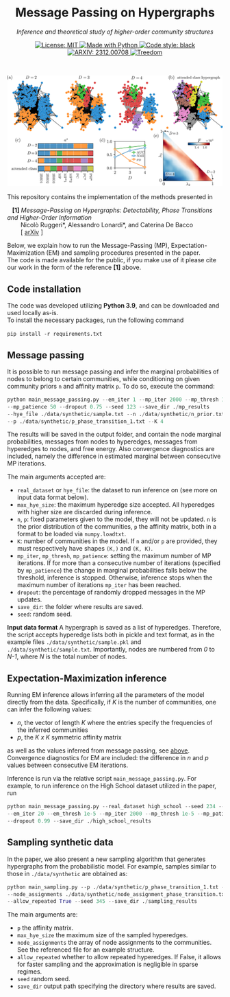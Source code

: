 <h1 align="center">
Message Passing on Hypergraphs
</h1>

<p align="center">
<i>Inference and theoretical study of higher-order community structures</i>
</p>

<p align="center">
<a href="https://github.com/nickruggeri/Hy-MMSBM/blob/main/LICENSE" target="_blank">
<img alt="License: MIT" src="https://img.shields.io/github/license/nickruggeri/Hy-MMSBM">
</a>

<a href="https://www.python.org/" target="_blank">
<img alt="Made with Python" src="https://img.shields.io/badge/made%20with-python-1f425f.svg">
</a>

<a href="https://github.com/psf/black" target="_blank">
<img alt="Code style: black" src="https://img.shields.io/badge/code%20style-black-000000.svg">
</a>

<a href="https://arxiv.org/abs/2212.08593" target="_blank">
<img alt="ARXIV: 2312.00708" src="https://img.shields.io/badge/arXiv-2312.00708-red.svg">
</a>

<a href="https://www.treedom.net/en/user/nicolo-ruggeri-7568/trees/ZMG-8DNK" target="_blank">
<img alt="Treedom" src="https://img.shields.io/badge/CO2%20compensation%20-Treedom%20🥭-brightgreen">
</a>

</p>
<br/>

![Real data panel](figures/real_data_panel.png)
<br/>

This repository contains the implementation of the methods presented in

&nbsp;&nbsp;
**[1]** <i> Message-Passing on Hypergraphs: Detectability, Phase Transitions and 
Higher-Order Information</i><br/>
&nbsp;&nbsp;&nbsp;&nbsp;&nbsp;&nbsp;&nbsp;
Nicolò Ruggeri*, Alessandro Lonardi*, and Caterina De Bacco<br/>
&nbsp;&nbsp;&nbsp;&nbsp;&nbsp;&nbsp;&nbsp;
[
        <a href="https://arxiv.org/abs/2312.00708" target="_blank">arXiv</a>
]



Below, we explain how to run the Message-Passing (MP), Expectation-Maximization (EM) and
sampling procedures presented in the paper. </br>
The code is made available for the public, if you make use of it please cite our work
in the form of the reference **[1]** above.

<h2>Code installation</h2>

The code was developed utilizing <b>Python 3.9</b>, and can be downloaded and used locally as-is. <br>
To install the necessary packages, run the following command

`pip install -r requirements.txt`


<h2>Message passing</h2>

It is possible to run message passing and infer the marginal probabilities of nodes to
belong to certain communities, while conditioning on given community priors `n` and
affinity matrix `p`. To do so, execute the command:

```python
python main_message_passing.py --em_iter 1 --mp_iter 2000 --mp_thresh 1e-5
--mp_patience 50 --dropout 0.75 --seed 123 --save_dir ./mp_results
--hye_file ./data/synthetic/sample.txt --n ./data/synthetic/n_prior.txt
--p ./data/synthetic/p_phase_transition_1.txt --K 4
```

The results will be saved in the output folder, and contain the node marginal
probabilities, messages from nodes to hyperedges, messages from hyperedges to nodes,
and free energy. Also convergence diagnostics are included, namely the difference in
estimated marginal between consecutive MP iterations.

The main arguments accepted are:
- `real_dataset` or `hye_file`: the dataset to run inference on (see more on input data
format below).
- `max_hye_size`: the maximum hyperedge size accepted. All hyperedges with higher size
are discarded during inference.
- `n`, `p`: fixed parameters given to the model, they will not be updated.
`n` is the prior distribution of the communities, `p` the affinity matrix, both in a
format to be loaded via `numpy.loadtxt`.
- `K`: number of communities in the model. If `n` and/or `p` are provided, they must
respectively have shapes `(K,)` and `(K, K)`.
- `mp_iter`, `mp_thresh`, `mp_patience`: setting the  maximum number of MP iterations.
If for more than a consecutive number of iterations (specified by `mp_patience`) the
change in marginal probabilities falls below the threshold, inference is stopped. Otherwise,
inference stops when the maximum number of iterations `mp_iter` has been reached.
- `dropout`: the percentage of randomly dropped messages in the MP updates.
- `save_dir`: the folder where results are saved.
- `seed`: random seed.

**Input data format**
A hypergraph is saved as a list of hyperedges. Therefore, the
script accepts hyperedge lists both in pickle and text format, as in the example
files `./data/synthetic/sample.pkl` and `./data/synthetic/sample.txt`.
Importantly, nodes are numbered from _0_ to _N-1_, where _N_ is the total number of
nodes.



<h2>Expectation-Maximization inference</h2>

Running EM inference allows inferring all the parameters of the model directly from the
data. Specifically, if _K_ is the number of communities, one can infer the following
values:

- _n_, the vector of length _K_ where the entries specify the frequencies of the inferred communities
- _p_, the _K x K_ symmetric affinity matrix

as well as the values inferred from message passing, see [above](#message-passing).
Convergence diagnostics for EM are included: the difference in _n_ and _p_ values
between consecutive EM iterations.

Inference is run via the relative script `main_message_passing.py`. For example, to run
inference on the High School dataset utilized in the paper, run

```python
python main_message_passing.py --real_dataset high_school --seed 234 --max_hye_size 5
--em_iter 20 --em_thresh 1e-5 --mp_iter 2000 --mp_thresh 1e-5 --mp_patience 50 --K 10
--dropout 0.99 --save_dir ./high_school_results
```

<h2>Sampling synthetic data</h2>

In the paper, we also present a new sampling algorithm that generates hypergraphs from
the probabilistic model. For example, samples similar to those in `./data/synthetic` are
obtained as:

```python
python main_sampling.py --p ./data/synthetic/p_phase_transition_1.txt --max_hye_size 50  
--node_assignments ./data/synthetic/node_assignment_phase_transition.txt
--allow_repeated True --seed 345 --save_dir ./sampling_results
```

The main arguments are:
- `p` the affinity matrix.
- `max_hye_size` the maximum size of the sampled hyperedges.
- `node_assignments` the array of node assignments to the communities. See the
referenced file for an example structure.
- `allow_repeated` whether to allow repeated hyperedges. If False, it allows for faster
sampling and the approximation is negligible in sparse regimes.
- `seed` random seed.
- `save_dir` output path specifying the directory where results are saved.
